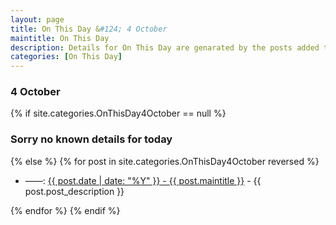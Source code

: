 ```yaml
---
layout: page
title: On This Day &#124; 4 October
maintitle: On This Day
description: Details for On This Day are genarated by the posts added to the website so the content is subject to changes/updates over time.
categories: [On This Day]
---
```


<h3>4 October</h3>

{% if site.categories.OnThisDay4October == null %}
  <h3>Sorry no known details for today</h3>
{% else %}
{% for post in site.categories.OnThisDay4October reversed %}
<ul>
<li> ——: <a href="{{ post.url }}">{{ post.date | date: "%Y" }} - {{ post.maintitle }}</a> - {{ post.post_description }}</li>
</ul>

{% endfor %}
{% endif %}
